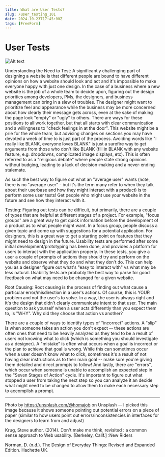 ```yaml
---
title: What are User Tests?
slug: /user_testing_101
date: 2024-10-23T17:45:00Z
tags: [FreeForm]
---
```


# User Tests

![Alt text](https://images.unsplash.com/photo-1454165804606-c3d57bc86b40?q=80&w=2070&auto=format&fit=crop&ixlib=rb-4.0.3&ixid=M3wxMjA3fDB8MHxwaG90by1wYWdlfHx8fGVufDB8fHx8fA%3D%3D "man pointing at a diagram on a piece of a paper for another person to see")

Understanding the Need to Test:
A significantly challenging part of designing a website is that different people are bound to have different opinions on how a website should look and act and it's impossible to make everyone happy with just one design. In the case of a business where a new website is the job of a whole team to decide upon, figuring out the design priorities among developers, PMs, the designers, and business management can bring in a slew of troubles. The designer might want to prioritize feel and appearance while the business may be more concerned about how clearly their message gets across, even at the sake of making the page look "empty" or "ugly" to others. There are ways for these positions to all work together, but that all starts with clear communication and a willingness to "check feelings in at the door". This website might be a prie for the whole team, but advising changes on sections you may have devoted a week of time to is just part of the process. Avoiding words like "I really like BLANK, everyone loves BLANK" is just a surefire way to get arguments from those who don't like BLANK (fill in BLANK with any website feature, e.g. dropdowns, complicated image displays, etc). This is often referred to as a "religious debate" where people state strong opinions without budging, leading to a lack of decision-making and a never-ending stalemate. 

As such the best way to figure out what an "average user" wants (note, there is no "average user" - but it's the term many refer to when they talk about their userbase and how they might interact with a product) is to perform some user tests! Get people who might use your website in the future and see how they interact with it. 

Testing: 
Figuring out tests can be difficult, but primarily, there are a couple of types that are helpful at different stages of a project. For example, "focus groups" are a great way to get quick information before the development of a product as to what people might want. In a focus group, people discuss a given topic and come up with suggestions for a potential application. For designers, this is a great way to get a starting point on features that they might need to design in the future. Usability tests are performed after some initial development/prototyping has been done, and provides a platform for users to interact with the application properly. In these tests, you give a user a couple of prompts of actions they should try and perform on the website and observe what they do and what they don't do. This can help you as a designer figure out what's "easy to interact with" vs what may be less natural. Usability tests are probably the best way to parse for good feedback on what may need to be changed for a given website. 

Root Causing:
Root causing is the process of finding out what cause a particular error/misdirection in a user's actions. Of course, this is YOUR problem and not the user's to solve. In a way, the user is always right and it's the design that didn't clearly communicate intent to that user. The main question to ask yourself when a user acts differently than you expect them to, is "WHY". Why did they choose that action vs another?

There are a couple of ways to identify types of "incorrect" actions. A "slip" is when someone takes an action you don't expect -- these actions are often ones that need to be heavily analyzed as they tend to be a result of users not knowing what to click (which is something you should investigate as a designer). A "mistake" is often what occurs when a goal is incorrect or the plan to achieve that goal is wrong. While this can sometimes occur when a user doesn't know what to click, sometimes it's a result of not having clear instructions as to their main goal -- make sure you're giving them detailed and direct prompts to follow! And lastly, there are "errors", which occur when someone is unable to accomplish an expected step in the "Seven Stages of Action" cycle. It's important to figure out what stopped a user from taking the next step so you can analyze it an decide what might need to be changed to allow them to make each necessary step to accomplish a prompt. 

---

Photo by https://unsplash.com/@homajob on Unsplash -- I picked this image because it shows someone pointing out potential errors on a piece of paper (similar to how users point out errors/inconsistencies in interfaces for the designers to learn from and adjust)

Krug, Steve author. (2014). Don't make me think, revisited : a common sense approach to Web usability. [Berkeley, Calif.] :New Riders

Norman, D. (n.d.). The Design of Everyday Things: Revised and Expanded Edition. Hachette UK.